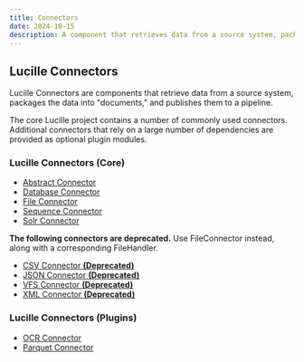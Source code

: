 ```yaml
---
title: Connectors
date: 2024-10-15
description: A component that retrieves data from a source system, packages the data into  “documents,” and publishes them.
---
```


## Lucille Connectors

Lucille Connectors are components that retrieve data from a source system, packages the data into "documents," and publishes them to a pipeline.

The core Lucille project contains a number of commonly used connectors. Additional connectors that rely on a large number of dependencies are provided as optional plugin modules.

### Lucille Connectors (Core)

* [Abstract Connector](https://github.com/kmwtechnology/lucille/blob/main/lucille-core/src/main/java/com/kmwllc/lucille/connector/AbstractConnector.java)
* [Database Connector](https://github.com/kmwtechnology/lucille/blob/main/lucille-core/src/main/java/com/kmwllc/lucille/connector/jdbc/DatabaseConnector.java)
* [File Connector](file_connector.md)
* [Sequence Connector](https://github.com/kmwtechnology/lucille/blob/main/lucille-core/src/main/java/com/kmwllc/lucille/connector/SequenceConnector.java)
* [Solr Connector](https://github.com/kmwtechnology/lucille/blob/main/lucille-core/src/main/java/com/kmwllc/lucille/connector/SolrConnector.java)

**The following connectors are deprecated.** Use FileConnector instead, along with a corresponding FileHandler.

* [CSV Connector **(Deprecated)**](https://github.com/kmwtechnology/lucille/blob/main/lucille-core/src/main/java/com/kmwllc/lucille/connector/CSVConnector.java)
* [JSON Connector **(Deprecated)**](https://github.com/kmwtechnology/lucille/blob/main/lucille-core/src/main/java/com/kmwllc/lucille/connector/JSONConnector.java)
* [VFS Connector **(Deprecated)**](https://github.com/kmwtechnology/lucille/blob/main/lucille-core/src/main/java/com/kmwllc/lucille/connector/VFSConnector.java)
* [XML Connector **(Deprecated)**](https://github.com/kmwtechnology/lucille/blob/main/lucille-core/src/main/java/com/kmwllc/lucille/connector/xml/XMLConnector.java)

### Lucille Connectors (Plugins)

* [OCR Connector](https://github.com/kmwtechnology/lucille/tree/main/lucille-plugins/lucille-ocr)
* [Parquet Connector](https://github.com/kmwtechnology/lucille/blob/main/lucille-plugins/lucille-parquet/src/main/java/com/kmwllc/lucille/parquet/connector/ParquetConnector.java)
